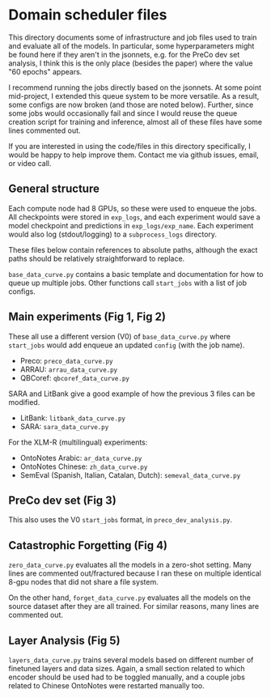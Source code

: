 # Domain scheduler files

This directory documents some of infrastructure and job files used to train and evaluate all 
of the models. In particular, some hyperparameters might be found here if they aren't in 
the jsonnets, e.g. for the PreCo dev set analysis, I think this is the only place (besides the 
paper) where the value "60 epochs" appears. 

I recommend running the jobs directly based on the jsonnets. At some point mid-project, 
I extended this queue system to be more versatile. As a result, some configs 
are now broken (and those are noted below). Further, since some jobs would occasionally 
fail and since I would reuse the queue creation script for training and inference, almost
all of these files have some lines commented out.

If you are interested in using the code/files in this directory specifically, I would be 
happy to help improve them. Contact me via github issues, email, or video call.

## General structure

Each compute node had 8 GPUs, so these were used to enqueue the jobs.
All checkpoints were stored in `exp_logs`, and each experiment would save a 
model checkpoint and predictions in `exp_logs/exp_name`. Each experiment
would also log (stdout/logging) to a `subprocess_logs` directory.

These files below contain references to absolute paths, although the
exact paths should be relatively straightforward to replace.

`base_data_curve.py` contains a basic template and documentation for how to queue up multiple jobs. Other functions call `start_jobs` with a list of job configs.

## Main experiments (Fig 1, Fig 2)

These all use a different version (V0) of `base_data_curve.py` where `start_jobs` would add enqueue an updated `config` (with the job name). 

* Preco: `preco_data_curve.py`
* ARRAU: `arrau_data_curve.py`
* QBCoref: `qbcoref_data_curve.py`

SARA and LitBank give a good example of how the previous 3 files can be modified.
* LitBank: `litbank_data_curve.py`
* SARA: `sara_data_curve.py`

For the XLM-R (multilingual) experiments:

* OntoNotes Arabic: `ar_data_curve.py`
* OntoNotes Chinese: `zh_data_curve.py`
* SemEval (Spanish, Italian, Catalan, Dutch): `semeval_data_curve.py`

## PreCo dev set (Fig 3)

This also uses the V0 `start_jobs` format, in `preco_dev_analysis.py`.

## Catastrophic Forgetting (Fig 4)

`zero_data_curve.py` evaluates all the models in a zero-shot 
setting. Many lines are commented out/fractured because I ran these on multiple 
identical 8-gpu nodes that did not share a file system.

On the other hand, `forget_data_curve.py` evaluates all the models on the 
source dataset after they are all trained. For similar reasons, many lines 
are commented out.

## Layer Analysis (Fig 5)

`layers_data_curve.py` trains several models based on different number 
of finetuned layers and data sizes. Again, a small section related to 
which encoder should be used had to be toggled manually, and a couple 
jobs related to Chinese OntoNotes were restarted manually too.
